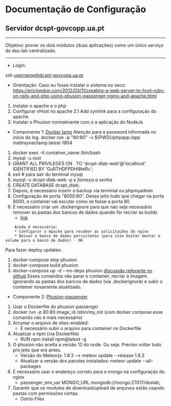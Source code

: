 # Documentação de Configuração
## Servidor dcspt-govcopp.ua.pt
---

Objetivo: prover os dois módulos (duas aplicações) como um único
serviço do dss-lab centralizado.

---

* Login:

ssh username@dcspt-govcopp.ua.pt

*  Orientação:
Caso eu fosse instalar o sistema no seco:
https://ericlondon.com/2012/03/11/creating-a-web-server-to-host-ruby-on-rails-and-php-using-phusion-passenger-nginx-and-apache.html
1. Instalar o apache e o php
2. Configurar vHost no apache
    2.1 Add symlink para a configuração do apache
3. Instalar o Phusion normalmente com o a aplicação do NodeJs

* Componente 1: [Docker lamp](https://hub.docker.com/r/mattrayner/lamp)
Atenção para a password informada no início do log.
docker run -p "80:80" -v ${PWD}/phpapp:/app mattrayner/lamp:latest-1804



1. docker exec -it container_name /bin/bash
2. mysql -u root
3. GRANT ALL PRIVILEGES ON *.* TO 'dcspt-dlab-web'@'localhost' IDENTIFIED BY 'GuRTHDFPDHl8teRv';
4. exit # para sair do terminal mysql
5. mysql -u dcspt-dlab-web -p *e forneça a senha*
6. CREATE DATABASE dcspt_dlab;
7. Depois, é necessário inserir o backup via terminal ou phpmyadmin
8. Configuração de porta "8000:80". Desse jeito tudo que chegar na porta 8000, o container vai escutar como se fosse a porta 80
9. É necessário criar um .dockerignore para que não seja necessário remover as pastas dos bancos de dados quando for recriar as builds
    * [link](https://stackoverflow.com/questions/55103438/permission-denied-error-when-rebuilding-docker-image-with-volume)


```
    Ainda é necessário:
    * Configurar o Apache para receber as solicitações do nginx
    * Deixar o banco de dados persistente (para isso bastar montar o volume para o banco de dados) - OK
```
Para fazer deploy updates:
1. docker-compose stop phusion
2. docker-compose build phusion
3. docker-compose up -d --no-deps phusion
[discussão relevante no github](https://github.com/docker/compose/issues/1487)
Esses comandos vão parar o container, recriar a imagem ignorando as pastas dos bancos de dados (via .dockerignore) e 
subir o container novamente atualizado.



* Componente 2: [Phusion-passenger](https://github.com/phusion/passenger-docker)
1. Usar o Dockerfile do phusion-passenger
2. docker run -p 80:80 image_id /sbin/my_init (com docker compose esse comando não é mais necessário)
3. Arrumar o arquivo de sites-enabled:
    * É necessário subir o arquivo para container no Dockerfile
4. Atualizar o npm (via Dockerfile)
    * RUN npm install npm@latest -g
5. O phusion não aceita a versão 12 do node. Ou seja. Preciso voltar tudo pro jeito que era antes.
    * Versão do Meteorjs: 1.8.3 --> meteor update --release 1.8.3
    * Atualizar a versão dos pacotes instalados: meteor update --all-packages
6. É necessário usar o endereço correto para o mongo na configuração do nginx
    * passenger_env_var MONGO_URL mongodb://mongo:27017/dsslab;
7. Garantir que os modules de download/upload de arquivos estão usando pastas com permissões certas.
    * Ostrio Files